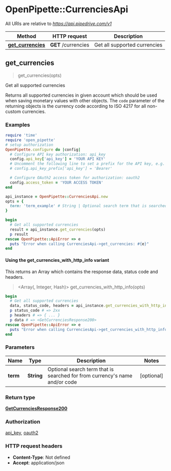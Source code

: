 # OpenPipette::CurrenciesApi

All URIs are relative to *https://api.pipedrive.com/v1*

| Method | HTTP request | Description |
| ------ | ------------ | ----------- |
| [**get_currencies**](CurrenciesApi.md#get_currencies) | **GET** /currencies | Get all supported currencies |


## get_currencies

> <GetCurrenciesResponse200> get_currencies(opts)

Get all supported currencies

Returns all supported currencies in given account which should be used when saving monetary values with other objects. The `code` parameter of the returning objects is the currency code according to ISO 4217 for all non-custom currencies.

### Examples

```ruby
require 'time'
require 'open_pipette'
# setup authorization
OpenPipette.configure do |config|
  # Configure API key authorization: api_key
  config.api_key['api_key'] = 'YOUR API KEY'
  # Uncomment the following line to set a prefix for the API key, e.g. 'Bearer' (defaults to nil)
  # config.api_key_prefix['api_key'] = 'Bearer'

  # Configure OAuth2 access token for authorization: oauth2
  config.access_token = 'YOUR ACCESS TOKEN'
end

api_instance = OpenPipette::CurrenciesApi.new
opts = {
  term: 'term_example' # String | Optional search term that is searched for from currency's name and/or code
}

begin
  # Get all supported currencies
  result = api_instance.get_currencies(opts)
  p result
rescue OpenPipette::ApiError => e
  puts "Error when calling CurrenciesApi->get_currencies: #{e}"
end
```

#### Using the get_currencies_with_http_info variant

This returns an Array which contains the response data, status code and headers.

> <Array(<GetCurrenciesResponse200>, Integer, Hash)> get_currencies_with_http_info(opts)

```ruby
begin
  # Get all supported currencies
  data, status_code, headers = api_instance.get_currencies_with_http_info(opts)
  p status_code # => 2xx
  p headers # => { ... }
  p data # => <GetCurrenciesResponse200>
rescue OpenPipette::ApiError => e
  puts "Error when calling CurrenciesApi->get_currencies_with_http_info: #{e}"
end
```

### Parameters

| Name | Type | Description | Notes |
| ---- | ---- | ----------- | ----- |
| **term** | **String** | Optional search term that is searched for from currency&#39;s name and/or code | [optional] |

### Return type

[**GetCurrenciesResponse200**](GetCurrenciesResponse200.md)

### Authorization

[api_key](../README.md#api_key), [oauth2](../README.md#oauth2)

### HTTP request headers

- **Content-Type**: Not defined
- **Accept**: application/json

